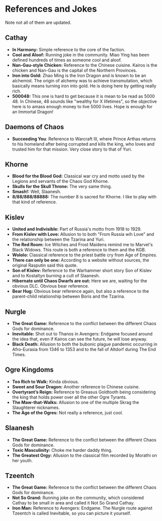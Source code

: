 # References and Jokes

Note not all of them are updated.

## Cathay

* **In Harmony:** Simple reference to the core of the faction.
* **Cool and Aloof:** Running joke in the community. Miao Ying has been defined hundreds of times as someone cool and
aloof.
* **Nan-Gau-style Chicken:** Reference to the Chinese cuisine. Kairos is the chicken and Nan-Gau is the capital of the
Northern Provinces.
* **Iron into Gold:** Zhao Ming is the Iron Dragon and is known to be an alchemist. The origin of alchemy was to achieve
transmutation, which basically means turning iron into gold. He is doing here by getting really rich.
* **500048:** This one is hard to get because it is mean to be read as 5000 48. In Chinese, 48 sounds like "wealthy for
X lifetimes", so the objective here is to amass enough money to live 5000 lives. Hope is enough for an Immortal Dragon!

## Daemons of Chaos

* **Succeeding You**: Reference to Warcraft III, where Prince Arthas returns to his homeland after being corrupted and
kills the king, who loves and trusted him for that mission. Very close story to that of Yuri.

## Khorne

* **Blood for the Blood God:** Classical war cry and motto used by the Legions and servants of the Chaos God Khorne.
* **Skulls for the Skull Throne:** The very same thing.
* **Smash!:** Well, Slaanesh.
* **8/88/888/88888:** The number 8 is sacred for Khorne. I like to play with that kind of reference.

## Kislev

* **United and Indivisible:** Part of Russia's motto from 1918 to 1929.
* **From Kislev with Love:** Allusion to to both "From Russia wih Love" and the relationship between the Tzarina and Yuri.
* **The Red Room:** Ice Witches and Frost Maidens remind me to Marvel's Black Widows. This route is both a reference to
them and the KGB.
* **Wololo:** Classical reference to the priest battle cry from Age of Empires.
* **There can only be one:** According to a website without sources, the original Rasputin said this quote.
* **Son of Kislev:** Reference to the Warhammer short story Son of Kislev and to Kostaltyn burning a cult of Slaanesh.
* **Hibernate until Chaos Dwarfs are out:** Here we are, waiting for the obvious DLC. Obvious bear reference.
* **Bear Hug:** Obvious bear reference again, but also a reference to the parent-child relationship between Boris and
the Tzarina.

## Nurgle

* **The Great Game:** Reference to the conflict between the different Chaos Gods for dominance.
* **Inevitable:** Shot out to Thanos in Avengers: Endgame focused around the idea that, even if Kairos can see the
future, he will lose anyway.
* **Black Death:** Allusion to both the bubonic plague pandemic occurring in Afro-Eurasia from 1346 to 1353 and to
the fall of Altdorf during The End Times.

## Ogre Kingdoms

* **Too Rich to Walk:** Kinda obvious.
* **Sweet and Sour Dragon:** Another reference to Chinese cuisine.
* **Overtyrant’s Reign:** Reference to Greasus Goldtooth being considering the king that holds power over all the other
Ogre Tyrants.
* **The Maw-that-Walks:** Allusion to one of the multiple Skrag the Slaughterer nicknames.
* **The Age of the Ogres:** Not really a reference, just cool.

## Slaanesh

* **The Great Game:** Reference to the conflict between the different Chaos Gods for dominance.
* **Toxic Masculinity:** Choke me harder daddy thing.
* **The Greatest Orgy:** Allusion to the classical film recorded by Morathi on her youth.

## Tzeentch

* **The Great Game:** Reference to the conflict between the different Chaos Gods for dominance.
* **Not So Grand:** Running joke on the community, which considered Cathay to be small in area and called it Not So
Grand Cathay.
* **Iron Man:** Reference to Avengers: Endgame. The Nurgle route against Tzeentch is called Inevitable, so you can
picture it yourself.
